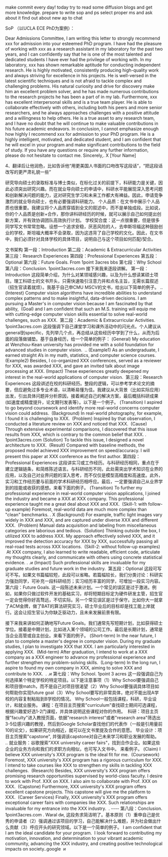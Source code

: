 make commit every day!
today try to read some diffusion blogs and get more knowledge.
prepare to write sop and ps
select proper ms and ask about it
find out about new ap to chat


SoP （以UCLA ECE PhD为案例）：



Dear Admissions Committee,
I am writing this letter to strongly recommend xxx for admission into your esteemed PhD program. I have had the pleasure of working with xxx as a research assistant in my laboratory for the past two years, and I can confidently say that he is one of the most talented and dedicated students I have ever had the privilege of working with.
In my laboratory, xxx has shown remarkable aptitude for conducting independent research. He is highly motivated, consistently producing high-quality work and always striving for excellence in his projects. He is well-versed in the latest scientific techniques and is not afraid to tackle complex and challenging problems. His natural curiosity and drive for discovery make him an excellent problem solver, and he has made numerous contributions to the research projects he has been a part of in my lab.
Furthermore, xxx has excellent interpersonal skills and is a true team player. He is able to collaborate effectively with others, including both his peers and more senior researchers, and he always approaches challenges with a positive attitude and a willingness to help others. He is a true asset to any research team, and I have no doubt that he will continue to make valuable contributions in his future academic endeavors.
In conclusion, I cannot emphasize enough how highly I recommend xxx for admission to your PhD program. He is a highly intelligent, motivated, and dedicated student, and I am confident that he will excel in your program and make significant contributions to the field of study. If you have any questions or require any further information, please do not hesitate to contact me.
Sincerely,. Χ
[Your Name]

4、翻译后让他润色，比如告诉他“用更美国人书面的口吻改写这段话”，“把这段话改写的更严肃礼貌一些”



研究导向硕士的录取标准与博士类似，在标化过关的前提下，科研能力是关键，因此必须突出研究兴趣。而在就业导向硕士的申请中，科研水平能展现深入思考问题和创新解决问题的能力，这对研究生学习和未来工作都大有裨益。因此，申请竞争激烈的就业导向硕士，也有必要强调科研能力。
个人品质：在文书中展示个人品质也很重要。我建议将个人品质穿插到全文的叙述中，而不是单独成段。比如说，你的个人品质是创新+合作，那你讲科研经历的时候，就可以展示自己如何提出创新方案，并有效协调团队高效执行计划。
学校契合度：这一点很重要，但是很多同学写文书常常忽略。设想一个追求安稳，厌恶风险的人，去申斯坦福这种鼓励创业的学校，斯坦福大概率不会录取，因为这违背了自己学校的文化。因此，在文书中，我们必须针对具体学校的具体项目，说明自己与这个项目如何匹配/契合。

文书架构
第一段：Introduction
第二段：Academic & Extracurricular Activities
第三段：Research Experiences
第四段：Professional Experiences
第五段：Optional
第六段：Future Goals. From 1point 3acres bbs
第七段：Why School
第八段：Conclusion. 1point3acres.com
接下来我来逐段讲解。
第一段：Introduction
这段简单介绍，为什么对某领域感兴趣，以及为什么想读某硕士项目。理工科硕士的文书开头，只需快速吸引注意力并和点名主旨，无需长篇叙述（招生官读着就烦）。我基于自己申CMU MSCV的文书，给出以下简单的例子。 ..
(Interest) Computer vision algorithms have incredible abilities to understand complex patterns and to make insightful, data-driven decisions. I am pursuing a Master's in computer vision because I am fascinated by that ability, 
(Goal) and I am confident that such an M.S. training will equip me with cutting-edge computer vision skills essential to solve real-world challenges, such as XXX. 
第二段：Academic & Extracurricular Activities. 1point3acres.com
这段强调下自己课堂学习和课外活动中的闪光点。个人建议从general到specific，先列举几个点，再总结从这些经历中学到了什么，从而为后面的段落做铺垫。基于自身经历，给一个简单的例子：
(General) My education at Wenzhou-Kean university has provided me with a solid foundation for advanced studies in computer vision.  ..
(Example1) As an undergraduate, I earned straight A’s in my math, statistics, and computer science courses.  
(Example2) Besides, I co-organized XXX conferences, served as a reviewer for XXX, was awarded XXX, and gave an invited talk about image processing at XXX.
(Impact) These experiences greatly deepened my interest in the real-world applications of computer vision. 
第三段：Research Experiences
这段讲述在校的科研经历。整段的逻辑，可以参考学术论文的摘要，但应避免过多专业术语，以清晰易懂为佳。我建议从大背景（比如实际应用）出发，引出具体问题并分析原因，接着阐述自己的解决方案，最后概括科研成果(如速度或精度提升，论文期刊发表等）。以下是一个例子。
(Transition) I aspired to go beyond coursework and identify more real-world concerns computer vision could address. 
(Background) In real-world photography, for example, I found it is challenging to XXX. 
(Problem) Inspired by that observation, I conducted a literature review on XXX and noticed that XXX. 
(Cause) Through extensive experimental comparisons, I discovered that this issue results from XXX, which is contrary to the common belief that XXX. . 1point3acres.com
(Solution) To tackle this issue, I designed a novel architecture to XXX. 
(Result) Compared with baseline methods, the proposed model achieved XXX improvement on speed/accuracy. I will present this paper at XXX conference as the first author.
第四段：Professional Experiences
这段讲实习或工作经历。与科研经历相同，重点在于建立逻辑链条，和简练陈述语言。与科研经历不同，此处需突出学术知识在业界的应用，以及自己对业界问题的深入思考，而不仅仅是模型高精度和高速度。此外，实习和工作经历要与前面的学术科研经历相呼应。最后，一定要强调自己从业界学到的技能或收获的感想。来看下面的例子。
(Transition) To further my professional experience in real-world computer vision applications, I joined the industry and became a XXX at XXX company. This professional experience taught me a great deal about XXX and XXX. 
(Skill-1: with follow-up example) Foremost, real-world data are much more complex than "clean" benchmarks. . Χ
(Background) For example, traffic light images vary widely in XXX and XXX, and are captured under diverse XXX and different XXX. 
(Problem) Manual data acquisition and labeling from miscellaneous categories are laborious and tedious. 
(Solution) Thinking outside the box, I utilized XXX to address XXX. My approach effectively solved XXX, and it improved the detection accuracy for XXX by XXX, successfully passing all real-road tests across XXX locations. 
(Skill-2: without follow-up examples)  At XXX company, I also learned to write readable, efficient code, articulate my thoughts clearly, and communicate with others using concrete statistical evidence. . .и
(Impact) Such professional skills are invaluable for my graduate studies and future work in the industry. 
第五段：Optional
这段可写可不写。如果文书篇幅较短，此段可以省略。若篇幅较长，我们分类讨论：科研实力强劲同学，可补充一段科研经历；实习经历丰富的同学，可增加一段实习内容。
第六段：Future Goals. 
这一段陈述未来计划。一个常见的误区是过于激进。例如，如果你只做过软件开发的基础实习，却将短期目标定为硬件研发主管，招生官一定会觉得你好高骛远，不切实际。另一个常见误区是过于保守。比如你大一就拿了ACM金牌，做了BAT的算法研究实习，硕士毕业后的目标却是找工能上岸就行。这会让招生官认为你缺乏驱动力，且未来发展前景有限。

接下来我来讲如何正确地写Future Goals。我们通常先写短期计划，比如获得硕士学位。接着是中期计划，比如进入某个领域的公司工作。最后是长期计划，通常是当企业高管或自主创业。来看下面的例子。
(Short-term) In the near future, I plan to complete a master's degree in computer vision. During my graduate studies, I plan to investigate XXX that XXX. I am particularly interested in applying XXX. 
(Mid-term) After graduation, I intend to work at a XXX company as a XXX engineer to advance my professional experience and further strengthen my problem-solving skills. 
(Long-term) In the long run, I aspire to found my own company in XXX, aiming to solve XXX and contribute to XXX. 
. .и
第七段：Why School. 1point 3 acres
这一段强调自己为何选择某个特定学校的特定项目。以下是注意事项（1）Why School要强调自己和项目很match，而不是自己对项目很渴望（2）Why School要强调具体项目如何帮助你实现future goal（3）Why School要写的非常具体，绝对不能出现A学校的内容复制粘贴到B学校的情况。
Why School一般包括课程，科研，毕业设计，和就业服务。
课程：在项目主页搜索"curriculum"查找硕士期间可选课程，根据兴趣爱好选1-2门课程，并具体说明这些课程对你的作用。 
科研：项目主页搜"faculty"进入教授页面，依据"research interest"或者"research area"筛选出3-5位感兴趣的教授，然后到Google Scholar查找他们的代表作（一般是引用量前10的论文），如果研究方向相近，就可以在文书里提及合作的意愿。
毕业设计：项目主页搜索"capstone", 并强调该capstone对自己未来学习和职业发展的帮助。 ..
就业服务：谷歌搜索"XXX university career fairs"，找到合作企业。如果这些企业的业务方向和我们的求职方向相似，也可写入文书中。
来看例子。
(Claim) I believe XXX university's XXX program is the ideal fit for me. 
(Coursework) Foremost, XXX university's XXX program has a rigorous curriculum for XXX. I intend to take courses like XXX to strengthen my skills in tackling XXX challenges. 
(Research) Besides, XXX university's XXX program offers promising research opportunities supervised by world-class faculty. I desire to work with Prof. XXX on XXX. I also aim to collaborate with Prof. XXX on XXX. 
(Capstone) Furthermore, XXX university's XXX program offers excellent capstone projects. This capstone will give me the platform to XXX. 
(Career Services) Finally, XXX university's XXX program offers exceptional career fairs with companies like XXX. Such relationships are invaluable for my entrance into the XXX industry. 
. ----
第八段：Conclusion. 1point3acres.com
. Waral dи,
这段务求简洁明了。基本原则（1）重申自己是优秀的申请者（2）强调通过该项目的学习，自己能解决什么难题，并为社会做出什么贡献（3）呼应开头的研究领域。以下是一个简单的例子。
I am confident that I am the ideal candidate for your program.  I look forward to contributing my motivation, innovation, and determination to your vibrant academic community, advancing the XXX industry, and creating positive technological impacts on society..google  и